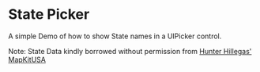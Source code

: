 State Picker
============

A simple Demo of how to show State names in a UIPicker control.

Note: State Data kindly borrowed without permission from [Hunter Hillegas' MapKitUSA](https://github.com/HunterHillegas/MapKitUSA)
